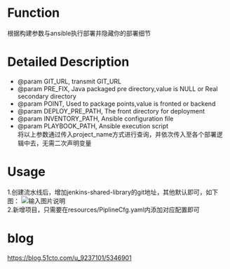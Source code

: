 # Function  
根据构建参数与ansible执行部署并隐藏你的部署细节

# Detailed Description
* @param GIT_URL, transmit GIT_URL
* @param PRE_FIX, Java packaged pre directory,value is NULL or Real secondary directory
* @param POINT, Used to package points,value is fronted or backend
* @param DEPLOY_PRE_PATH, The front directory for deployment
* @param INVENTORY_PATH, Ansible configuration file
* @param PLAYBOOK_PATH,  Ansible execution script  
将以上参数通过传入project_name方式进行查询，并依次传入至各个部署逻辑中去，无需二次声明变量


# Usage
1.创建流水线后，增加jenkins-shared-library的git地址，其他默认即可，如下图：
![输入图片说明](https://images.gitee.com/uploads/images/2022/0531/101435_ebff0585_10349853.png "11.png")  
2.新增项目，只需要在resources/PiplineCfg.yaml内添加对应配置即可

# blog
https://blog.51cto.com/u_9237101/5346901

